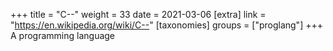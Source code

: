 +++
title = "C--"
weight = 33
date = 2021-03-06
[extra]
link = "https://en.wikipedia.org/wiki/C--"
[taxonomies]
groups = ["proglang"]
+++
A programming language

